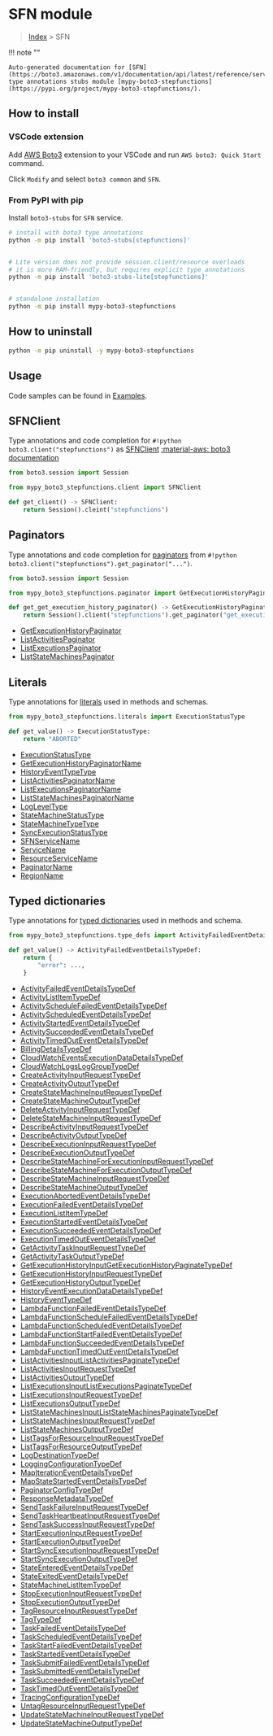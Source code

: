 #  SFN module

> [Index](../README.md) > SFN

!!! note ""

    Auto-generated documentation for [SFN](https://boto3.amazonaws.com/v1/documentation/api/latest/reference/services/stepfunctions.html#SFN)
    type annotations stubs module [mypy-boto3-stepfunctions](https://pypi.org/project/mypy-boto3-stepfunctions/).

## How to install

### VSCode extension

Add [AWS Boto3](https://marketplace.visualstudio.com/items?itemName=Boto3typed.boto3-ide)
extension to your VSCode and run `AWS boto3: Quick Start` command.

Click `Modify` and select `boto3 common` and `SFN`.

### From PyPI with pip

Install `boto3-stubs` for `SFN` service.

```bash
# install with boto3 type annotations
python -m pip install 'boto3-stubs[stepfunctions]'


# Lite version does not provide session.client/resource overloads
# it is more RAM-friendly, but requires explicit type annotations
python -m pip install 'boto3-stubs-lite[stepfunctions]'


# standalone installation
python -m pip install mypy-boto3-stepfunctions
```



## How to uninstall

```bash
python -m pip uninstall -y mypy-boto3-stepfunctions
```

## Usage

Code samples can be found in [Examples](./usage.md).

## SFNClient

Type annotations and code completion for  `#!python boto3.client("stepfunctions")` as [SFNClient](./client.md)
[:material-aws: boto3 documentation](https://boto3.amazonaws.com/v1/documentation/api/latest/reference/services/stepfunctions.html#SFN.Client)

```python title="Usage example"
from boto3.session import Session

from mypy_boto3_stepfunctions.client import SFNClient

def get_client() -> SFNClient:
    return Session().cleint("stepfunctions")
```


## Paginators

Type annotations and code completion for [paginators](./paginators.md)
from `#!python boto3.client("stepfunctions").get_paginator("...")`.

```python title="Usage example"
from boto3.session import Session

from mypy_boto3_stepfunctions.paginator import GetExecutionHistoryPaginator

def get_get_execution_history_paginator() -> GetExecutionHistoryPaginator:
    return Session().client("stepfunctions").get_paginator("get_execution_history"))
```

- [GetExecutionHistoryPaginator](./paginators.md#getexecutionhistorypaginator)
- [ListActivitiesPaginator](./paginators.md#listactivitiespaginator)
- [ListExecutionsPaginator](./paginators.md#listexecutionspaginator)
- [ListStateMachinesPaginator](./paginators.md#liststatemachinespaginator)









## Literals

Type annotations for [literals](./literals.md) used in methods and schemas.

```python title="Usage example"
from mypy_boto3_stepfunctions.literals import ExecutionStatusType

def get_value() -> ExecutionStatusType:
    return "ABORTED"
```

- [ExecutionStatusType](./literals.md#executionstatustype)
- [GetExecutionHistoryPaginatorName](./literals.md#getexecutionhistorypaginatorname)
- [HistoryEventTypeType](./literals.md#historyeventtypetype)
- [ListActivitiesPaginatorName](./literals.md#listactivitiespaginatorname)
- [ListExecutionsPaginatorName](./literals.md#listexecutionspaginatorname)
- [ListStateMachinesPaginatorName](./literals.md#liststatemachinespaginatorname)
- [LogLevelType](./literals.md#logleveltype)
- [StateMachineStatusType](./literals.md#statemachinestatustype)
- [StateMachineTypeType](./literals.md#statemachinetypetype)
- [SyncExecutionStatusType](./literals.md#syncexecutionstatustype)
- [SFNServiceName](./literals.md#sfnservicename)
- [ServiceName](./literals.md#servicename)
- [ResourceServiceName](./literals.md#resourceservicename)
- [PaginatorName](./literals.md#paginatorname)
- [RegionName](./literals.md#regionname)




## Typed dictionaries

Type annotations for [typed dictionaries](./type_defs.md) used in methods and schema.

```python title="Usage example"
from mypy_boto3_stepfunctions.type_defs import ActivityFailedEventDetailsTypeDef

def get_value() -> ActivityFailedEventDetailsTypeDef:
    return {
        "error": ...,
    }
```

- [ActivityFailedEventDetailsTypeDef](./type_defs.md#activityfailedeventdetailstypedef)
- [ActivityListItemTypeDef](./type_defs.md#activitylistitemtypedef)
- [ActivityScheduleFailedEventDetailsTypeDef](./type_defs.md#activityschedulefailedeventdetailstypedef)
- [ActivityScheduledEventDetailsTypeDef](./type_defs.md#activityscheduledeventdetailstypedef)
- [ActivityStartedEventDetailsTypeDef](./type_defs.md#activitystartedeventdetailstypedef)
- [ActivitySucceededEventDetailsTypeDef](./type_defs.md#activitysucceededeventdetailstypedef)
- [ActivityTimedOutEventDetailsTypeDef](./type_defs.md#activitytimedouteventdetailstypedef)
- [BillingDetailsTypeDef](./type_defs.md#billingdetailstypedef)
- [CloudWatchEventsExecutionDataDetailsTypeDef](./type_defs.md#cloudwatcheventsexecutiondatadetailstypedef)
- [CloudWatchLogsLogGroupTypeDef](./type_defs.md#cloudwatchlogsloggrouptypedef)
- [CreateActivityInputRequestTypeDef](./type_defs.md#createactivityinputrequesttypedef)
- [CreateActivityOutputTypeDef](./type_defs.md#createactivityoutputtypedef)
- [CreateStateMachineInputRequestTypeDef](./type_defs.md#createstatemachineinputrequesttypedef)
- [CreateStateMachineOutputTypeDef](./type_defs.md#createstatemachineoutputtypedef)
- [DeleteActivityInputRequestTypeDef](./type_defs.md#deleteactivityinputrequesttypedef)
- [DeleteStateMachineInputRequestTypeDef](./type_defs.md#deletestatemachineinputrequesttypedef)
- [DescribeActivityInputRequestTypeDef](./type_defs.md#describeactivityinputrequesttypedef)
- [DescribeActivityOutputTypeDef](./type_defs.md#describeactivityoutputtypedef)
- [DescribeExecutionInputRequestTypeDef](./type_defs.md#describeexecutioninputrequesttypedef)
- [DescribeExecutionOutputTypeDef](./type_defs.md#describeexecutionoutputtypedef)
- [DescribeStateMachineForExecutionInputRequestTypeDef](./type_defs.md#describestatemachineforexecutioninputrequesttypedef)
- [DescribeStateMachineForExecutionOutputTypeDef](./type_defs.md#describestatemachineforexecutionoutputtypedef)
- [DescribeStateMachineInputRequestTypeDef](./type_defs.md#describestatemachineinputrequesttypedef)
- [DescribeStateMachineOutputTypeDef](./type_defs.md#describestatemachineoutputtypedef)
- [ExecutionAbortedEventDetailsTypeDef](./type_defs.md#executionabortedeventdetailstypedef)
- [ExecutionFailedEventDetailsTypeDef](./type_defs.md#executionfailedeventdetailstypedef)
- [ExecutionListItemTypeDef](./type_defs.md#executionlistitemtypedef)
- [ExecutionStartedEventDetailsTypeDef](./type_defs.md#executionstartedeventdetailstypedef)
- [ExecutionSucceededEventDetailsTypeDef](./type_defs.md#executionsucceededeventdetailstypedef)
- [ExecutionTimedOutEventDetailsTypeDef](./type_defs.md#executiontimedouteventdetailstypedef)
- [GetActivityTaskInputRequestTypeDef](./type_defs.md#getactivitytaskinputrequesttypedef)
- [GetActivityTaskOutputTypeDef](./type_defs.md#getactivitytaskoutputtypedef)
- [GetExecutionHistoryInputGetExecutionHistoryPaginateTypeDef](./type_defs.md#getexecutionhistoryinputgetexecutionhistorypaginatetypedef)
- [GetExecutionHistoryInputRequestTypeDef](./type_defs.md#getexecutionhistoryinputrequesttypedef)
- [GetExecutionHistoryOutputTypeDef](./type_defs.md#getexecutionhistoryoutputtypedef)
- [HistoryEventExecutionDataDetailsTypeDef](./type_defs.md#historyeventexecutiondatadetailstypedef)
- [HistoryEventTypeDef](./type_defs.md#historyeventtypedef)
- [LambdaFunctionFailedEventDetailsTypeDef](./type_defs.md#lambdafunctionfailedeventdetailstypedef)
- [LambdaFunctionScheduleFailedEventDetailsTypeDef](./type_defs.md#lambdafunctionschedulefailedeventdetailstypedef)
- [LambdaFunctionScheduledEventDetailsTypeDef](./type_defs.md#lambdafunctionscheduledeventdetailstypedef)
- [LambdaFunctionStartFailedEventDetailsTypeDef](./type_defs.md#lambdafunctionstartfailedeventdetailstypedef)
- [LambdaFunctionSucceededEventDetailsTypeDef](./type_defs.md#lambdafunctionsucceededeventdetailstypedef)
- [LambdaFunctionTimedOutEventDetailsTypeDef](./type_defs.md#lambdafunctiontimedouteventdetailstypedef)
- [ListActivitiesInputListActivitiesPaginateTypeDef](./type_defs.md#listactivitiesinputlistactivitiespaginatetypedef)
- [ListActivitiesInputRequestTypeDef](./type_defs.md#listactivitiesinputrequesttypedef)
- [ListActivitiesOutputTypeDef](./type_defs.md#listactivitiesoutputtypedef)
- [ListExecutionsInputListExecutionsPaginateTypeDef](./type_defs.md#listexecutionsinputlistexecutionspaginatetypedef)
- [ListExecutionsInputRequestTypeDef](./type_defs.md#listexecutionsinputrequesttypedef)
- [ListExecutionsOutputTypeDef](./type_defs.md#listexecutionsoutputtypedef)
- [ListStateMachinesInputListStateMachinesPaginateTypeDef](./type_defs.md#liststatemachinesinputliststatemachinespaginatetypedef)
- [ListStateMachinesInputRequestTypeDef](./type_defs.md#liststatemachinesinputrequesttypedef)
- [ListStateMachinesOutputTypeDef](./type_defs.md#liststatemachinesoutputtypedef)
- [ListTagsForResourceInputRequestTypeDef](./type_defs.md#listtagsforresourceinputrequesttypedef)
- [ListTagsForResourceOutputTypeDef](./type_defs.md#listtagsforresourceoutputtypedef)
- [LogDestinationTypeDef](./type_defs.md#logdestinationtypedef)
- [LoggingConfigurationTypeDef](./type_defs.md#loggingconfigurationtypedef)
- [MapIterationEventDetailsTypeDef](./type_defs.md#mapiterationeventdetailstypedef)
- [MapStateStartedEventDetailsTypeDef](./type_defs.md#mapstatestartedeventdetailstypedef)
- [PaginatorConfigTypeDef](./type_defs.md#paginatorconfigtypedef)
- [ResponseMetadataTypeDef](./type_defs.md#responsemetadatatypedef)
- [SendTaskFailureInputRequestTypeDef](./type_defs.md#sendtaskfailureinputrequesttypedef)
- [SendTaskHeartbeatInputRequestTypeDef](./type_defs.md#sendtaskheartbeatinputrequesttypedef)
- [SendTaskSuccessInputRequestTypeDef](./type_defs.md#sendtasksuccessinputrequesttypedef)
- [StartExecutionInputRequestTypeDef](./type_defs.md#startexecutioninputrequesttypedef)
- [StartExecutionOutputTypeDef](./type_defs.md#startexecutionoutputtypedef)
- [StartSyncExecutionInputRequestTypeDef](./type_defs.md#startsyncexecutioninputrequesttypedef)
- [StartSyncExecutionOutputTypeDef](./type_defs.md#startsyncexecutionoutputtypedef)
- [StateEnteredEventDetailsTypeDef](./type_defs.md#stateenteredeventdetailstypedef)
- [StateExitedEventDetailsTypeDef](./type_defs.md#stateexitedeventdetailstypedef)
- [StateMachineListItemTypeDef](./type_defs.md#statemachinelistitemtypedef)
- [StopExecutionInputRequestTypeDef](./type_defs.md#stopexecutioninputrequesttypedef)
- [StopExecutionOutputTypeDef](./type_defs.md#stopexecutionoutputtypedef)
- [TagResourceInputRequestTypeDef](./type_defs.md#tagresourceinputrequesttypedef)
- [TagTypeDef](./type_defs.md#tagtypedef)
- [TaskFailedEventDetailsTypeDef](./type_defs.md#taskfailedeventdetailstypedef)
- [TaskScheduledEventDetailsTypeDef](./type_defs.md#taskscheduledeventdetailstypedef)
- [TaskStartFailedEventDetailsTypeDef](./type_defs.md#taskstartfailedeventdetailstypedef)
- [TaskStartedEventDetailsTypeDef](./type_defs.md#taskstartedeventdetailstypedef)
- [TaskSubmitFailedEventDetailsTypeDef](./type_defs.md#tasksubmitfailedeventdetailstypedef)
- [TaskSubmittedEventDetailsTypeDef](./type_defs.md#tasksubmittedeventdetailstypedef)
- [TaskSucceededEventDetailsTypeDef](./type_defs.md#tasksucceededeventdetailstypedef)
- [TaskTimedOutEventDetailsTypeDef](./type_defs.md#tasktimedouteventdetailstypedef)
- [TracingConfigurationTypeDef](./type_defs.md#tracingconfigurationtypedef)
- [UntagResourceInputRequestTypeDef](./type_defs.md#untagresourceinputrequesttypedef)
- [UpdateStateMachineInputRequestTypeDef](./type_defs.md#updatestatemachineinputrequesttypedef)
- [UpdateStateMachineOutputTypeDef](./type_defs.md#updatestatemachineoutputtypedef)

